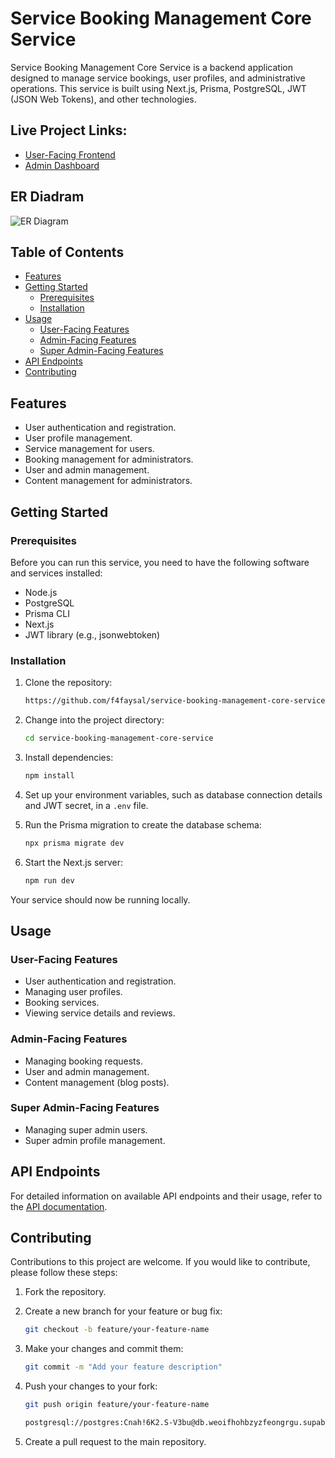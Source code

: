 
# Service Booking Management Core Service

Service Booking Management Core Service is a backend application designed to manage service bookings, user profiles, and administrative operations. This service is built using Next.js, Prisma, PostgreSQL, JWT (JSON Web Tokens), and other technologies.

## Live Project Links:
- [User-Facing Frontend](https://motel-front-end.vercel.app/)
- [Admin Dashboard](https://motel-dashboard.vercel.app/)

## ER Diadram
![ER Diagram](https://res.cloudinary.com/dhvuyehnq/image/upload/v1697754735/sb6ufm9ahiirxgva5sfz.png)


## Table of Contents

- [Features](#features)
- [Getting Started](#getting-started)
  - [Prerequisites](#prerequisites)
  - [Installation](#installation)
- [Usage](#usage)
  - [User-Facing Features](#user-facing-features)
  - [Admin-Facing Features](#admin-facing-features)
  - [Super Admin-Facing Features](#super-admin-facing-features)
- [API Endpoints](#api-endpoints)
- [Contributing](#contributing)


## Features

- User authentication and registration.
- User profile management.
- Service management for users.
- Booking management for administrators.
- User and admin management.
- Content management for administrators.

## Getting Started

### Prerequisites

Before you can run this service, you need to have the following software and services installed:

- Node.js
- PostgreSQL
- Prisma CLI
- Next.js
- JWT library (e.g., jsonwebtoken)

### Installation

1. Clone the repository:

   ```bash
   https://github.com/f4faysal/service-booking-management-core-service.git
   ```

2. Change into the project directory:

   ```bash
   cd service-booking-management-core-service
   ```

3. Install dependencies:

   ```bash
   npm install
   ```

4. Set up your environment variables, such as database connection details and JWT secret, in a `.env` file.

5. Run the Prisma migration to create the database schema:

   ```bash
   npx prisma migrate dev
   ```

6. Start the Next.js server:

   ```bash
   npm run dev
   ```

Your service should now be running locally.

## Usage

### User-Facing Features

- User authentication and registration.
- Managing user profiles.
- Booking services.
- Viewing service details and reviews.

### Admin-Facing Features

- Managing booking requests.
- User and admin management.
- Content management (blog posts).

### Super Admin-Facing Features

- Managing super admin users.
- Super admin profile management.

## API Endpoints

For detailed information on available API endpoints and their usage, refer to the [API documentation](API.md).

## Contributing

Contributions to this project are welcome. If you would like to contribute, please follow these steps:

1. Fork the repository.

2. Create a new branch for your feature or bug fix:

   ```bash
   git checkout -b feature/your-feature-name
   ```

3. Make your changes and commit them:

   ```bash
   git commit -m "Add your feature description"
   ```

4. Push your changes to your fork:

   ```bash
   git push origin feature/your-feature-name

   postgresql://postgres:Cnah!6K2.S-V3bu@db.weoifhohbzyzfeongrgu.supabase.co:5432/postgres
   ```

5. Create a pull request to the main repository.

